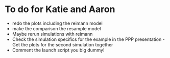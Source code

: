 # To do for Katie and Aaron  
 - redo the plots including the reimann model  
 - make the comparison the resample model  
 - Maybe rerun simulations with reimann 
 - Check the simulation specifics for the example in the PPP presentation - Get the plots for the second simulation together   
 - Comment the launch script you big dummy!  
 
